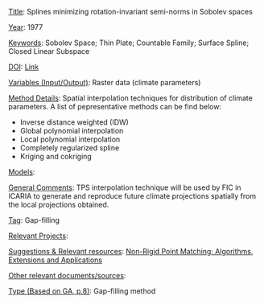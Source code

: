 <ins>Title</ins>: Splines minimizing rotation-invariant semi-norms in Sobolev spaces

<ins>Year</ins>: 1977

<ins>Keywords</ins>: Sobolev Space; Thin Plate; Countable Family; Surface Spline; Closed Linear Subspace

<ins>DOI</ins>: [Link](https://doi.org/10.1007/BFb0086566)

<ins>Variables (Input/Output)</ins>: Raster data (climate parameters)

<ins>Method Details</ins>: Spatial interpolation techniques for distribution of climate parameters. A list of pepresentative methods can be find below:
* Inverse distance weighted (IDW)
* Global polynomial interpolation
* Local polynomial interpolation
* Completely regularized spline
* Kriging and cokriging

<ins>Models</ins>:

<ins>General Comments</ins>: TPS interpolation technique will be used by FIC in ICARIA to generate and reproduce future climate projections spatially from the local projections obtained.

<ins>Tag</ins>: Gap-filling

<ins>Relevant Projects</ins>: 

<ins>Suggestions \& Relevant resources</ins>: [Non-Rigid Point Matching: Algorithms, Extensions and Applications](https://medicine.yale.edu/bioimaging/ipa/research/chui_8108_284_1293_v1.pdf)

<ins>Other relevant documents/sources</ins>: 

<ins>Type (Based on GA, p.8)</ins>: Gap-filling method
